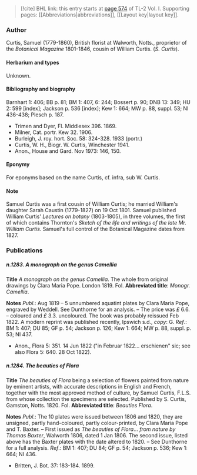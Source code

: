 > [!cite] BHL link: this entry starts at [page 574](https://www.biodiversitylibrary.org/item/103414#page/622/mode/1up) of TL-2 Vol. I.
> Supporting pages: [[Abbreviations|abbreviations]], [[Layout key|layout key]].

### Author

Curtis, Samuel (1779-1860), British florist at Walworth, Notts., proprietor of the *Botanical Magazine* 1801-1846, cousin of William Curtis. (*S. Curtis*).

#### Herbarium and types

Unknown.

#### Bibliography and biography

Barnhart 1: 406; BB p. 81; BM 1: 407, 6: 244; Bossert p. 90; DNB 13: 349; HU 2: 599 \[index\]; Jackson p. 536 \[index\]; Kew 1: 664; MW p. 88, suppl. 53; NI 436-438; Plesch p. 187.
- Trimen and Dyer, Fl. Middlesex 396. 1869.
- Milner, Cat. portr. Kew 32. 1906.
- Burleigh, J. roy. hort. Soc. 58: 324-328. 1933 (portr.)
- Curtis, W. H., Biogr. W. Curtis, Winchester 1941.
- Anon., House and Gard. Nov 1973: 146, 150.

#### Eponymy

For eponyms based on the name Curtis, cf. infra, sub W. Curtis.

#### Note

Samuel Curtis was a first cousin of William Curtis; he married William's daughter Sarah Caustin (1779-1827) on 19 Oct 1801. Samuel published William Curtis' *Lectures on botany* (1803-1805), in three volumes, the first of which contains Thornton's *Sketch of the life and writings of the late Mr. William Curtis*.
Samuel's full control of the Botanical Magazine dates from 1827.

### Publications

##### n.1283. A monograph on the genus Camellia

**Title**
*A monograph on the genus Camellia*. The whole from original drawings by Clara Maria Pope. London 1819. Fol.
**Abbreviated title**: *Monogr. Camellia*.

**Notes**
*Publ*.: Aug 1819 – 5 unnumbered aquatint plates by Clara Maria Pope, engraved by Weddell. See Dunthorne for an analysis. – The price was *£* 6.6. – coloured and *£* 3.3. uncoloured. The book was probably reissued Feb 1822. A modern reprint was published recently, Ipswich s.d., *copy*: G.
*Ref*.: BM 1: 407; DU 85; GF p. 54; Jackson p. 126; Kew 1: 664; MW p. 88, suppl. p. 53; NI 437.
- Anon., Flora 5: 351. 14 Jun 1822 ("in Februar 1822... erschienen" sic; see also Flora 5: 640. 28 Oct 1822).

##### n.1284. The beauties of Flora

**Title**
*The beauties of Flora* being a selection of flowers painted from nature by eminent artists, with accurate descriptions in English and French, together with the most approved method of culture, by Samuel Curtis, F.L.S. from whose collection the specimens are selected. Published by S. Curtis, Gamston, Notts. 1820. Fol.
**Abbreviated title**: *Beauties Flora*.

**Notes**
*Publ*.: The 10 plates were issued between 1806 and 1820, they are unsigned, partly hand-coloured, partly colour-printed, by Clara Maria Pope and T. Baxter. – First issued as *The beauties of Flora*... *from nature by Thomas Baxter*, Walworth 1806, dated 1 Jan 1806. The second issue, listed above has the Baxter plates with the date altered to 1820. – See Dunthorne for a full analysis.
*Ref*.: BM 1: 407; DU 84; GF p. 54; Jackson p. 536; Kew 1: 664; NI 436.
- Britten, J. Bot. 37: 183-184. 1899.

